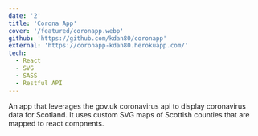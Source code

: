```yaml
---
date: '2'
title: 'Corona App'
cover: '/featured/coronapp.webp'
github: 'https://github.com/kdan80/coronapp'
external: 'https://coronapp-kdan80.herokuapp.com/'
tech:
  - React
  - SVG
  - SASS
  - Restful API
---
```


An app that leverages the gov.uk coronavirus api to display coronavirus data for Scotland. It uses custom SVG maps of Scottish counties that are mapped to react compnents.

